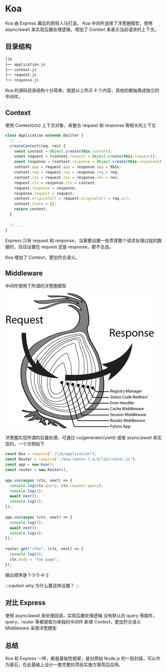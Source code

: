 # Koa

Koa 由 Express 幕后的原班人马打造。 Koa 中间件选择了洋葱圈模型，使用 async/await 来实现后置处理逻辑，增加了 Context 来表示当前请求的上下文。

## 目录结构

```bash
lib
├── application.js
├── context.js
├── request.js
└── response.js
```

Koa 的源码目录结构十分简单，就是以上所示 4 个内容，其他的都抽离成独立的中间件。

## Context

使用 Context(ctx) 上下文对象，来整合 request 和 response 等相关的上下文

```js
class Application extends Emitter {
  // ...
  createContext(req, res) {
    const context = Object.create(this.context);
    const request = (context.request = Object.create(this.request));
    const response = (context.response = Object.create(this.response));
    context.app = request.app = response.app = this;
    context.req = request.req = response.req = req;
    context.res = request.res = response.res = res;
    request.ctx = response.ctx = context;
    request.response = response;
    response.request = request;
    context.originalUrl = request.originalUrl = req.url;
    context.state = {};
    return context;
  }

  // ...
}
```

Express 只有 request 和 response，当需要设置一些贯穿整个请求处理过程的数据时，往往设置在 request 还是 response，都不合适。

Koa 增加了 Context，更加符合语义。

## Middleware

中间件使用了所谓的洋葱圈模型

![洋葱卷模型](./assets/onions.png)

洋葱圈实现所谓的后置处理，可通过 co(generator/yield) 或者 async/await 来实现的。一个示例如下

```js
const Koa = require("./lib/application");
const Router = require("./koa-router-7.4.0/lib/router.js");
const app = new Koa();
const router = new Router();

app.use(async (ctx, next) => {
  console.log(ctx.query, ctx.request.query);
  console.log(1);
  await next();
  console.log(2);
});

app.use(async (ctx, next) => {
  console.log(3);
  await next();
  console.log(4);
});

router.get("/foo", (ctx, next) => {
  console.log(5);
  ctx.body = "foo page";
});
```

输出顺序是 1-3-5-4-2

:::caution why
为什么要这样设置？
:::

## 对比 Express

使用 async/await 来处理回调，实现后置处理逻辑
没有默认的 query 等插件，query，router 等都提取为单独的中间件
新增 Context，更加符合语义
Middleware 采用洋葱模型

## 总结

Koa 和 Express 一样，都是基础性框架，是对原始 Node.js 的一层封装，可以作为基石，在此基础上设计一套完整的项目实施方案而后应用。
